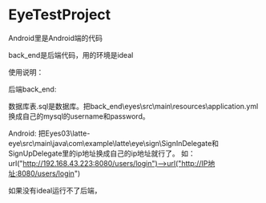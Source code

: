 # EyeTestProject
Android里是Android端的代码

back_end是后端代码，用的环境是ideal

使用说明：

后端back_end:

数据库表.sql是数据库。把back_end\eyes\src\main\resources\application.yml换成自己的mysql的username和password。

Android:
把Eyes03\latte-eye\src\main\java\com\example\latte\eye\sign\SignInDelegate和SignUpDelegate里的ip地址换成自己的ip地址就行了。
如：
url("http://192.168.43.223:8080/users/login")-->url("http://IP地址:8080/users/login")

如果没有ideal运行不了后端，
